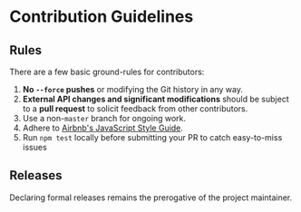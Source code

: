 # Contribution Guidelines

## Rules

There are a few basic ground-rules for contributors:

1. **No `--force` pushes** or modifying the Git history in any way.
2. **External API changes and significant modifications** should be subject to a **pull request** to solicit feedback from other contributors.
3. Use a non-`master` branch for ongoing work.
4. Adhere to [Airbnb's JavaScript Style Guide](https://github.com/airbnb/javascript).
5. Run `npm test` locally before submitting your PR to catch easy-to-miss issues

## Releases

Declaring formal releases remains the prerogative of the project maintainer.
